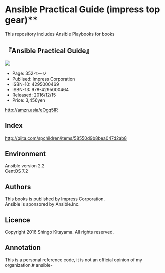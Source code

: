 
# Ansible Practical Guide (impress top gear)**  
This repository includes Ansible Playbooks for books

## 『Ansible Practical Guide』
<img src="https://images-fe.ssl-images-amazon.com/images/I/51dOKNW8VoL._SX260_.jpg">

- Page: 352ページ  
- Publised: Impress Corporation  
- ISBN-10: 4295000469  
- ISBN-13: 978-4295000464  
- Released: 2016/12/15  
- Price: 3,456yen  

http://amzn.asia/eOgq5IR

## Index
http://qiita.com/spchildren/items/58550d9b8bea047d2ab8

## Environment
Ansible version 2.2  
CentOS 7.2  

## Authors
This books is published by Impress Corporation.  
Ansible is sponsored by Ansible.Inc.  

## Licence
Copyright 2016 Shingo Kitayama. All rights reserved.

## Annotation
This is a personal reference code, it is not an official opinion of my organization.# ansible-
